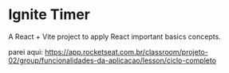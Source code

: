 # Ignite Timer

A React + Vite project to apply React important basics concepts.

parei aqui: https://app.rocketseat.com.br/classroom/projeto-02/group/funcionalidades-da-aplicacao/lesson/ciclo-completo